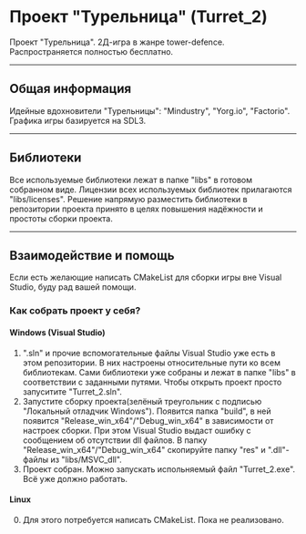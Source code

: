 # Проект "Турельница" (Turret_2) 
Проект "Турельница". 2Д-игра в жанре tower-defence. Распространяется полностью бесплатно.
___
## Общая информация
Идейные вдохновители "Турельницы": "Mindustry", "Yorg.io", "Factorio". 
Графика игры базируется на SDL3.
___
## Библиотеки
Все используемые библиотеки лежат в папке "libs" в готовом собранном виде. Лицензии всех используемых библиотек прилагаются "libs/licenses".
Решение напрямую разместить библиотеки в репозитории проекта принято в целях повышения надёжности и простоты сборки проекта.
___
## Взаимодействие и помощь
Если есть желающие написать CMakeList для сборки игры вне Visual Studio, буду рад вашей помощи.

### Как собрать проект у себя?
#### Windows (Visual Studio)
1) ".sln" и прочие вспомогательные файлы Visual Studio уже есть в этом репозитории. В них настроены относительные пути ко всем библиотекам.
Сами библиотеки уже собраны и лежат в папке "libs" в соответствии с заданными путями. Чтобы открыть проект просто запуситите "Turret_2.sln".
2) Запустите сборку проекта(зелёный треугольник с подписью "Локальный отладчик Windows"). Появится папка "build", в ней появится
"Release_win_x64"/"Debug_win_x64" в зависимости от настроек сборки. При этом Visual Studio выдаст ошибку с сообщением об отсутствии dll файлов.
В папку "Release_win_x64"/"Debug_win_x64" скопируйте папку "res" и ".dll"-файлы из "libs/MSVC_dll".
3) Проект собран. Можно запускать испольняемый файл "Turret_2.exe". Всё уже должно работать.
#### Linux
0) Для этого потребуется написать CMakeList. Пока не реализовано.
